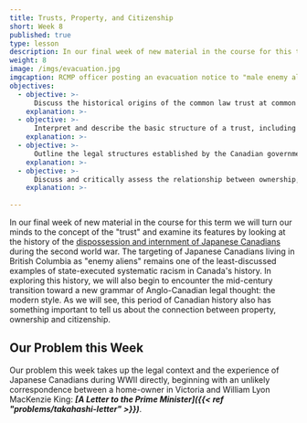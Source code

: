 ```yaml
---
title: Trusts, Property, and Citizenship
short: Week 8
published: true
type: lesson
description: In our final week of new material in the course for this term we will turn our minds to the concept of the "trust" and examine its features by looking at the history of the dispossession and internment of Japanese Canadians.
weight: 8
image: /imgs/evacuation.jpg
imgcaption: RCMP officer posting an evacuation notice to "male enemy aliens". Vancouver Public Library Historical Photographs @ Flickr Commons.
objectives:
  - objective: >-
      Discuss the historical origins of the common law trust at common law and equity.
    explanation: >-
  - objective: >-
      Interpret and describe the basic structure of a trust, including the legal owner, the beneficial owner, the trust property and associated rights and obligations.
    explanation: >-
  - objective: >-
      Outline the legal structures established by the Canadian government to dispossess and alienate Japanese Canadians during WWII and critically analyze these structures from the perspective of trust law. 
    explanation: >-
  - objective: >-
      Discuss and critically assess the relationship between ownership, recognition and citizenship.
    explanation: >-
  
---
```


In our final week of new material in the course for this term we will turn our minds to the concept of the "trust" and examine its features by looking at the history of the [dispossession and internment of Japanese Canadians](https://www.project44.ca/japanese-canadian-internment) during the second world war. The targeting of Japanese Canadians living in British Columbia as "enemy aliens" remains one of the least-discussed examples of state-executed systematic racism in Canada's history. In exploring this history, we will also begin to encounter the mid-century transition toward a new grammar of Anglo-Canadian legal thought: the modern style. As we will see, this period of Canadian history also has something important to tell us about the connection between property, ownership and citizenship. 

## Our Problem this Week

Our problem this week takes up the legal context and the experience of Japanese Canadians during WWII directly, beginning with an unlikely correspondence between a home-owner in Victoria and William Lyon MacKenzie King: ***[A Letter to the Prime Minister]({{< ref "problems/takahashi-letter" >}})***.